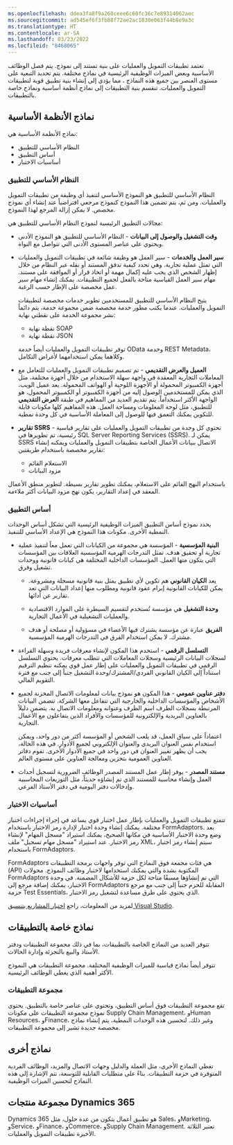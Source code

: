 ```yaml
---
ms.openlocfilehash: ddea3fa8f9a260ceee6c60fc36c7e89314062aec
ms.sourcegitcommit: ad545ef6f3fb88f72ae2ac1830e063f44b8e9a3c
ms.translationtype: HT
ms.contentlocale: ar-SA
ms.lasthandoff: 03/23/2022
ms.locfileid: "8468065"
---
```

تعتمد تطبيقات التمويل والعمليات على بنية تستند إلى نموذج. يتم فصل الوظائف الأساسية وبعض الميزات الوظيفية الرئيسية في نماذج مختلفة. يتم تحديد التبعية على مستوى العنصر بين جميع هذه النماذج ، مما يؤدي إلى إنشاء بنية تطبيق قوية لتطبيقات التمويل والعمليات. تنقسم بنية التطبيقات إلى نماذج أنظمة أساسية ونماذج خاصة بالتطبيقات. 

## <a name="platform-models"></a>نماذج الأنظمة الأساسية
نماذج الأنظمة الأساسية هي:

- النظام الأساسي للتطبيق
- أساس التطبيق
- أساسيات الاختبار

### <a name="application-platform"></a>النظام الأساسي للتطبيق‬
النظام الأساسي للتطبيق هو النموذج الأساسي لتنفيذ أي وظيفة من تطبيقات التمويل والعمليات. ومن ثم، يتم تضمين هذا النموذج كنموذج مرجعي افتراضياً عند إنشاء أي نموذج مخصص. لا يمكن إزالة المرجع لهذا النموذج. 

مجالات التطبيق الرئيسية لنموذج النظام الأساسي للتطبيق هي:

- **وقت التشغيل والوصول إلى البيانات** - النظام الأساسي للتطبيق هو النموذج الأدنى ويحتوي على عناصر المستوى الأدنى التي تتواصل مع النواة. 

- **سير العمل والخدمات** - سير العمل هو وظيفة شائعة في تطبيقات التمويل والعمليات التي تمثل عملية تجارية. وهي تحدد كيفية تدفق المستند أو نقله عبر النظام من خلال إظهار الشخص الذي يجب عليه إكمال مهمة أو اتخاذ قرار أو الموافقة على مستند. مهام سير العمل القياسية متاحة بالفعل لجميع التطبيقات. يمكنك إنشاء مهام سير عمل مخصصة على الإطار حسب الرغبة. 

    يتيح النظام الأساسي للتطبيق للمستخدمين تطوير خدمات مخصصة لتطبيقات التمويل والعمليات. عندما يكتب مطور خدمة مخصصة ضمن مجموعة خدمة، يتم دائماً نشر مجموعة الخدمة على نقطتي نهاية:
    
    - نقطة نهاية SOAP
    - نقطة نهاية JSON

    توفر تطبيقات التمويل والعمليات أيضاً خدمة OData وخدمة REST Metadata، وكلاهما يمكن استخدامهما لأغراض التكامل.

- **العميل والعرض التقديمي** - تم تصميم تطبيقات التمويل والعمليات للتعامل مع المعاملات التجارية المعقدة في واجهة سهلة الاستخدام من خلال أجهزة مختلفة، مثل أجهزة الكمبيوتر المحمولة أو الأجهزة اللوحية أو الهواتف المحمولة. يعد عميل الويب، الذي يمكن للمستخدمين الوصول إليه من أجهزة الكمبيوتر أو الكمبيوتر المحمول، هو الواجهة الأكثر استخداماً. يتم تقديم العديد من المفاهيم في طبقة **العرض التقديمي** للتطبيق، مثل لوحة المعلومات ومساحة العمل. هذه المفاهيم كلها مكونات قابلة للتكوين يمكنك التعمق فيها للوصول إلى المعاملة الأساسية في كل وحدة نمطية.

- **تقارير SSRS** - تحتوي كل وحدة من تطبيقات التمويل والعمليات على تقارير قياسية رئيسية، تم تطويرها في SQL Server Reporting Services ‏(SSRS). يمكن لـ SSRS الاتصال ببيانات الأعمال الخاصة بتطبيقات التمويل والعمليات ويمكنه إنشاء تقارير مخصصة باستخدام طريقتين:

    - الاستعلام القائم
    - مزود البيانات

باستخدام النهج القائم على الاستعلام، يمكنك تطوير تقارير بسيطة. لتطوير منطق الأعمال المعقد في إعداد التقارير، يكون نهج مزود البيانات أكثر ملاءمة.

### <a name="application-foundation"></a>أساس التطبيق
يحدد نموذج أساس التطبيق الميزات الوظيفية الرئيسية التي تشكل أساس الوحدات النمطية الأخرى. مكونات هذا النموذج هي الإعداد الأساسي للتنفيذ.

- **البنية المؤسسية** - المؤسسة هي مجموعة من الكيانات التي تعمل معاً لتنفيذ عملية تجارية أو تحقيق هدف. تمثل التدرجات الهرمية المؤسسية العلاقات بين المؤسسات التي يتكون منها العمل. المؤسسات الداخلية المختلفة هي كيانات قانونية ووحدات تشغيل وفرق. 

    - يعد **الكيان القانوني** هم تكوين لأي تطبيق يمثل بنية قانونية مسجلة ومشروعة. يمكن للكيانات القانونية إبرام عقود قانونية ومطلوب منها إعداد البيانات التي تعد تقارير عن أدائها.

    - **وحدة التشغيل** هي مؤسسة تُستخدم لتقسيم السيطرة على الموارد الاقتصادية والعمليات التشغيلية في الأعمال التجارية.

    - **الفريق** عبارة عن مؤسسة يشترك فيها الأعضاء في مسؤولية أو مصلحة أو هدف مشترك. لا يمكن استخدام الفرق في التدرجات الهرمية المؤسسية.

- **التسلسل الرقمي** - استخدم هذا المكون لإنشاء معرفات فريدة وسهلة القراءة لسجلات البيانات الرئيسية وسجلات المعاملات التي تتطلب معرفات. يحتوي التسلسل الرقمي في تطبيقات التمويل والعمليات على إطار عمل قوي يمكنه تنظيم الترقيم استناداً إلى الكيان القانوني الفردي/المشترك/وحدة التشغيل جنباً إلى جنب مع فترة التقويم المالي.

- **دفتر عناوين عمومي** - هذا المكون هو نموذج بيانات لمعلومات الاتصال المخزنة لجميع الأشخاص والمؤسسات الداخلية والخارجية التي تتفاعل معها الشركة. تتضمن البيانات المرتبطة بسجلات الطرف اسم الطرف وعنوانه ومعلومات الاتصال به. يتضمن دليلاً بالعناوين البريدية والإلكترونية للمؤسسات والأفراد الذين يتفاعلون مع الأعمال التجارية.

    اعتماداً على سياق العمل، قد يلعب الشخص أو المؤسسة أكثر من دور واحد، ويمكن استخدام نفس العنوان البريدي والعنوان الإلكتروني لجميع الأدوار. في هذه الحالة، يجب أن يظهر تغيير العنوان في دور واحد في جميع الأدوار الأخرى. تقوم دفاتر العناوين العمومية بتخزين ومعالجة العناوين على مستوى العالم.

- **مستند المصدر** - يوفر إطار عمل المستند المصدر الوظائف الضرورية لتسجيل أحداث العمل وإنشاء محاسبة للمستند الذي تم إنشاؤه حديثاً، مثل التوزيعات المحاسبية وإدخالات دفتر اليومية في دفتر الأستاذ الفرعي. 

### <a name="test-essentials"></a>أساسيات الاختبار
تتمتع تطبيقات التمويل والعمليات بإطار عمل اختبار قوي يساعد في إجراء إجراءات اختبار مختلفة. يمكنك إنشاء وحدة اختبار لإدارة رمز الاختبار باستخدام FormAdaptors. بعد وضع وحدة الاختبار الأساسية في مكانها الصحيح، يمكنك استيراد "مسجل المهام" لإنشاء رمز الاختبار. عند استيراد "مسجل مهام تسجيل" ملف XML، سيتم إنشاء رمز اختبار باستخدام FormAdaptors. 

FormAdaptors هي فئات مجمعة فوق النماذج التي توفر واجهات برمجة التطبيقات (API) المكتوبة بشدة والتي يمكنك استخدامها لاختبار وظائف النموذج. محولات FormAdaptors التي تم إنشاؤها مسبقًا متاحة لكل حزمة للأشكال المضمنة. في وحدة الاختبار، يمكنك إضافة مرجع إلى FormAdaptors المقابلة للحزم جنباً إلى جنب مع مرجع حزمة Test Essentials، الذي يحتوي على طرق مساعدة لتشغيل رمز الاختبار.

لمزيد من المعلومات، راجع [اختبار المشاريع بتنسيق Visual Studio](/dynamics365/fin-ops-core/dev-itpro/perf-test/testing-support/?azure-portal=true).

## <a name="application-specific-models"></a>نماذج خاصة بالتطبيقات
تتوفر العديد من النماذج الخاصة بالتطبيقات، بما في ذلك مجموعة التطبيقات ودفتر الأستاذ والبيع بالتجزئة وإدارة الحالات.

تتوفر أيضاً نماذج قياسية للميزات الوظيفية المختلفة. مجموعة التطبيقات هي النموذج الأكثر أهمية الذي يغطي الوظائف الرئيسية.

### <a name="application-suite"></a>مجموعة التطبيقات
تقع مجموعة التطبيقات فوق أساس التطبيق، وتحتوي على عناصر خاصة بالتطبيق. يحتوي نموذج مجموعة التطبيقات على مكونات Supply Chain Management، وHuman Resources، وFinance، وغير ذلك. لتحسين هذه الوحدات النمطية، يتم إنشاء نماذج مخصصة جديدة تشير إلى مجموعة التطبيقات.

## <a name="other-models"></a>نماذج أخرى
تغطي النماذج الأخرى، مثل العملة والدليل وجهات الاتصال والمزيد، الوظائف الفردية المتوفرة في حزمة التطبيقات. بناءً على متطلبات القابلية للتوسعة، تتم الإشارة إلى هذه النماذج لتحسين الميزات الوظيفية.

## <a name="dynamics-365-product-suite"></a>مجموعة منتجات Dynamics 365
Dynamics 365 هو تطبيق أعمال يتكون من عدة حلول، مثل Sales، وMarketing، وService، وFinance، وCommerce، وSupply Chain Management. تعتبر الثلاثة الأخيرة تطبيقات التمويل والعمليات. 
